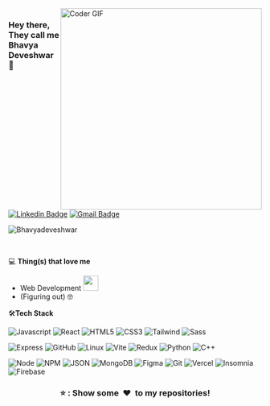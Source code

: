 <!--img align="right" src="https://media.giphy.com/media/nKWDeysTQBv9u/giphy.gif" alt="Coder GIF" width="420" height="330">
<!-- https://miro.medium.com/max/2878/0*M50IPKZz58Fyy178.gif -->
<img align="right" src="https://media.giphy.com/media/v1.Y2lkPTc5MGI3NjExMnY2ZWZ3bXpjOTIycHVjbmJ5dDN5ajY1bG02Zm5vMHExc2prdzVtNiZlcD12MV9pbnRlcm5hbF9naWZfYnlfaWQmY3Q9Zw/CuuSHzuc0O166MRfjt/giphy.gif" alt="Coder GIF" width="400" height="400">

### Hey there, They call me Bhavya Deveshwar 👋

[![Linkedin Badge](https://img.shields.io/badge/-bhavyadeveshwar-blue?style=flat-square&logo=Linkedin&logoColor=white&link=https://www.linkedin.com/in/bhavya-deveshwar/)](https://www.linkedin.com/in/bhavya-deveshwar/)
[![Gmail Badge](https://img.shields.io/badge/-bhavyadeveshwar@gmail.com-c14438?style=flat-square&logo=Gmail&logoColor=white&link=mailto:bhavyadeveshwar@gmail.com)](mailto:njaseemuddin@gmail.com)
<br>

<p align="left"> <img src="https://komarev.com/ghpvc/?username=Bhavyadeveshwar" alt="Bhavyadeveshwar" /> </p>
</br>




💻 **Thing(s) that love me**

- Web Development <img src="https://media.giphy.com/media/WUlplcMpOCEmTGBtBW/giphy.gif" width="30">
- (Figuring out) 🤓
    <!---
    <a href="https://github.com/anuraghazra/github-readme-stats" title="Go to Source">
      <img align="right" width=420 height="auto" src="https://github-readme-stats.vercel.app/api?username=Bhavyadeveshwar&show_icons=true&theme=dark&border_color=61dafb&hide_border=true&include_all_commits=true" />
    </a> --->

🛠**Tech Stack**

![Javascript](https://img.shields.io/badge/JavaScript-323330?style=for-the-badge&logo=javascript&logoColor=F7DF1E)
![React](https://img.shields.io/badge/React-20232A?style=for-the-badge&logo=react&logoColor=61DAFB)
![HTML5](https://img.shields.io/badge/HTML5-E34F26?style=for-the-badge&logo=html5&logoColor=white)
![CSS3](https://img.shields.io/badge/CSS3-1572B6?style=for-the-badge&logo=css3&logoColor=white)
![Tailwind](https://img.shields.io/badge/Tailwind_CSS-38B2AC?style=for-the-badge&logo=tailwind-css&logoColor=white)
![Sass](https://img.shields.io/badge/Sass-CC6699?style=for-the-badge&logo=sass&logoColor=white)

![Express](https://img.shields.io/badge/Express%20js-000000?style=for-the-badge&logo=express&logoColor=white)
![GitHub](https://img.shields.io/badge/GitHub-100000?style=for-the-badge&logo=github&logoColor=white)
![Linux](https://img.shields.io/badge/Linux-FCC624?style=for-the-badge&logo=linux&logoColor=black)
![Vite](https://img.shields.io/badge/Vite-B73BFE?style=for-the-badge&logo=vite&logoColor=FFD62E)
![Redux](https://img.shields.io/badge/Redux-593D88?style=for-the-badge&logo=redux&logoColor=white)
![Python](https://img.shields.io/badge/Python-FFD43B?style=for-the-badge&logo=python&logoColor=blue)
![C++](https://img.shields.io/badge/C%2B%2B-00599C?style=for-the-badge&logo=c%2B%2B&logoColor=white)

![Node](https://img.shields.io/badge/Node%20js-339933?style=for-the-badge&logo=nodedotjs&logoColor=white)
![NPM](https://img.shields.io/badge/npm-CB3837?style=for-the-badge&logo=npm&logoColor=white)
![JSON](https://img.shields.io/badge/json-5E5C5C?style=for-the-badge&logo=json&logoColor=white)
![MongoDB](https://img.shields.io/badge/MongoDB-4EA94B?style=for-the-badge&logo=mongodb&logoColor=white)
![Figma](https://img.shields.io/badge/Figma-F24E1E?style=for-the-badge&logo=figma&logoColor=white)
![Git](https://img.shields.io/badge/GIT-E44C30?style=for-the-badge&logo=git&logoColor=white)
![Vercel](https://img.shields.io/badge/Vercel-000000?style=for-the-badge&logo=vercel&logoColor=white)
![Insomnia](https://img.shields.io/badge/Insomnia-5849be?style=for-the-badge&logo=Insomnia&logoColor=white)
![Firebase](https://img.shields.io/badge/firebase-ffca28?style=for-the-badge&logo=firebase&logoColor=black)

<div align="center">
    <h3 align="center">⭐ : Show some &nbsp;❤️&nbsp; to my repositories!</h3>
</div>



<!---

You can click the Preview link to take a look at your changes.
--->
